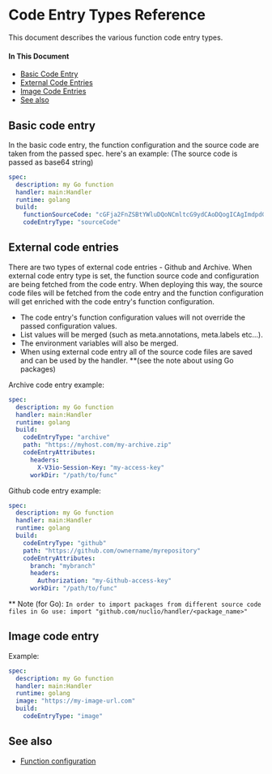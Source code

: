 # Code Entry Types Reference

This document describes the various function code entry types.

#### In This Document

- [Basic Code Entry](#basic-code-entry)
- [External Code Entries](#external-code-entries)
- [Image Code Entries](#image-code-entry)
- [See also](#see-also)

## Basic code entry

In the basic code entry, the function configuration and the source code are taken from the passed spec. here's an example:
(The source code is passed as base64 string)
```yaml
spec:
  description: my Go function
  handler: main:Handler
  runtime: golang
  build:
    functionSourceCode: "cGFja2FnZSBtYWluDQoNCmltcG9ydCAoDQogICAgImdpdGh1Yi5jb20vbnVjbGlvL251Y2xpby1zZGstZ28iDQopDQoNCmZ1bmMgSGFuZGxlcihjb250ZXh0ICpudWNsaW8uQ29udGV4dCwgZXZlbnQgbnVjbGlvLkV2ZW50KSAoaW50ZXJmYWNle30sIGVycm9yKSB7DQogICAgcmV0dXJuIG5pbCwgbmlsDQp9"
    codeEntryType: "sourceCode"
```

## External code entries

There are two types of external code entries - Github and Archive.
When external code entry type is set, the function source code and configuration are being fetched from the code entry.
When deploying this way, the source code files will be fetched from the code entry and the function configuration will 
get enriched with the code entry's function configuration.
* The code entry's function configuration values will not override the passed configuration values.
* List values will be merged (such as meta.annotations, meta.labels etc...).
* The environment variables will also be merged.
* When using external code entry all of the source code files are saved and can be used by the handler.
**(see the note about using Go packages)

Archive code entry example:
```yaml
spec:
  description: my Go function
  handler: main:Handler
  runtime: golang
  build:
    codeEntryType: "archive"
    path: "https://myhost.com/my-archive.zip"
    codeEntryAttributes:
      headers:
        X-V3io-Session-Key: "my-access-key"
      workDir: "/path/to/func"
```

Github code entry example:
```yaml
spec:
  description: my Go function
  handler: main:Handler
  runtime: golang
  build:
    codeEntryType: "github"
    path: "https://github.com/ownername/myrepository"
    codeEntryAttributes:
      branch: "mybranch"
      headers:
        Authorization: "my-Github-access-key"
      workDir: "/path/to/func"
```

** Note (for Go): `In order to import packages from different source code files in Go use: import "github.com/nuclio/handler/<package_name>"`

## Image code entry
Example:
```yaml
spec:
  description: my Go function
  handler: main:Handler
  runtime: golang
  image: "https://my-image-url.com"
  build:
    codeEntryType: "image"
```

## See also
- [Function configuration](/docs/reference/function-configuration/function-configuration-reference.md)
